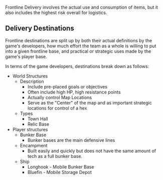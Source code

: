 Frontline Delivery involves the actual use and consumption of items, but it also includes the highest risk overall for logistics.

## Delivery Destinations

Frontline destinations are split up by both their actual definitions by the game's developers, how much effort the team as a whole is willing to put into a given frontline base, and practical or strategic uses made by the game's player base.

In terms of the game developers, destinations break down as follows:

* World Structures 
  * Description
    * Include pre-placed goals or objectives
    * Often include high HP, high resistance points
    * Actually control Map Locations
    * Serve as the "Center" of the map and as important strategic locations for control of a hex
  * Types
    * Town Hall
    * Relic Base
* Player structures
  * Bunker Base
    * Bunker bases are the main defensive lines
  * Encampment
    * Built easily and quickly but does not have the same amount of tech as a full bunker base.
  * Ship
    * Longhook - Mobile Bunker Base
    * Bluefin - Mobile Storage Depot

    